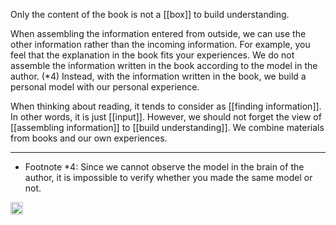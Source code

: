 
Only the content of the book is not a [[box]] to build understanding.

When assembling the information entered from outside, we can use the other information rather than the incoming information. For example, you feel that the explanation in the book fits your experiences. We do not assemble the information written in the book according to the model in the author. (*4) Instead, with the information written in the book, we build a personal model with our personal experience.

When thinking about reading, it tends to consider as [[finding information]]. In other words, it is just [[input]]. However, we should not forget the view of [[assembling information]] to [[build understanding]]. We combine materials from books and our own experiences.

---

- Footnote *4: Since we cannot observe the model in the brain of the author, it is impossible to verify whether you made the same model or not.

<img src='https://scrapbox.io/api/pages/nishio/en/icon' alt='en.icon' height="19.5"/>